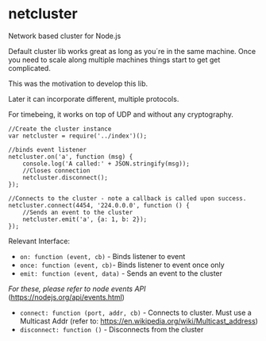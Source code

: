 # netcluster
Network based cluster for Node.js

Default cluster lib works great as long as you´re in the same machine. Once you need to scale along multiple machines things start to get get complicated.

This was the motivation to develop this lib.

Later it can incorporate different, multiple protocols.

For timebeing, it works on top of UDP and without any cryptography.

    //Create the cluster instance
    var netcluster = require('../index')();

    //binds event listener
    netcluster.on('a', function (msg) {
        console.log('A called:' + JSON.stringify(msg));
        //Closes connection
        netcluster.disconnect();
    });

    //Connects to the cluster - note a callback is called upon success.
    netcluster.connect(4454, '224.0.0.0', function () {
        //Sends an event to the cluster
        netcluster.emit('a', {a: 1, b: 2});
    });

Relevant Interface:

- `on: function (event, cb)` - Binds listener to event
- `once: function (event, cb)`- Binds listener to event once only
- `emit: function (event, data)` - Sends an event to the cluster

*For these, please refer to node events API* (https://nodejs.org/api/events.html)

- `connect: function (port, addr, cb)` - Connects to cluster. Must use a Multicast Addr (refer to: https://en.wikipedia.org/wiki/Multicast_address)
- `disconnect: function ()` - Disconnects from the cluster
